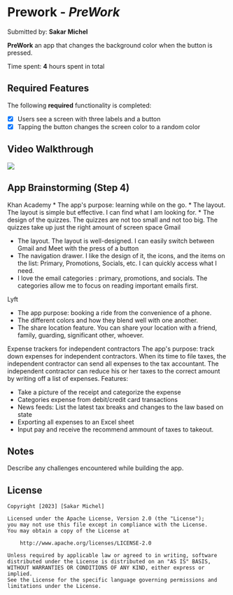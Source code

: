 # Prework - *PreWork*

Submitted by: **Sakar Michel**

**PreWork** an app that changes the background color when the button is pressed.

Time spent: **4** hours spent in total

## Required Features

The following **required** functionality is completed:

- [X] Users  see a screen with three labels and a button
- [X] Tapping the button changes the screen color to a random color
 
## Video Walkthrough

<div>
    <a href="https://www.loom.com/share/43e352a4dac3440388600edc311a95d8">
    </a>
    <a href="https://www.loom.com/share/43e352a4dac3440388600edc311a95d8">
      <img style="max-width:300px;" src="https://cdn.loom.com/sessions/thumbnails/43e352a4dac3440388600edc311a95d8-with-play.gif">
    </a>
  </div>

## App Brainstorming (Step 4)

Khan Academy
    * The app's purpose: learning while on the go.
    * The layout. The layout is simple but effective. I can find what I am looking for.
    * The design of the quizzes. The quizzes are not too small and not too big. The quizzes take up just the right amount of screen space
Gmail 
  * The layout. The layout is well-designed. I can easily switch between Gmail and Meet with the press of a button
  * The navigation drawer. I like the design of it, the icons, and the items on the list: Primary, Promotions, Socials, etc. I can quickly access what I need. 
  * I love the  email categories : primary, promotions, and socials. The categories allow me to focus on reading important emails first.
  
Lyft
  * The app purpose: booking a ride from the convenience of a phone.
  * The different colors and how they blend well with one another.
  * The share location feature. You can share your location with a friend, family, guarding, significant other, whoever.
    
Expense trackers for independent contractors
The app's purpose: track down expenses for independent contractors. When its time to file taxes, the independent contractor can send all expenses to the tax accountant. The independent contractor can reduce his or her taxes to the correct amount by writing off a list of expenses. 
  Features: 
  * Take a picture of the receipt and categorize the expense
  * Categories expense from debit/credit card transactions 
  * News feeds: List the latest tax breaks and changes to the law based on state
  * Exporting all expenses to an Excel sheet
  * Input pay and receive the recommend ammount of taxes to takeout.
    

## Notes

Describe any challenges encountered while building the app.

## License

    Copyright [2023] [Sakar Michel]

    Licensed under the Apache License, Version 2.0 (the "License");
    you may not use this file except in compliance with the License.
    You may obtain a copy of the License at

        http://www.apache.org/licenses/LICENSE-2.0

    Unless required by applicable law or agreed to in writing, software
    distributed under the License is distributed on an "AS IS" BASIS,
    WITHOUT WARRANTIES OR CONDITIONS OF ANY KIND, either express or implied.
    See the License for the specific language governing permissions and
    limitations under the License.
